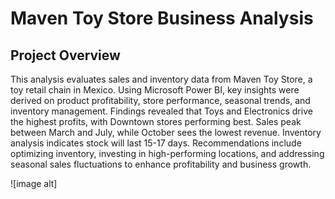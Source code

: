 # Maven Toy Store Business Analysis

## Project Overview
This analysis evaluates sales and inventory data from Maven Toy Store, a toy retail chain in Mexico.
Using Microsoft Power BI, key insights were derived on product profitability, store performance,
seasonal trends, and inventory management. Findings revealed that Toys and Electronics drive the
highest profits, with Downtown stores performing best. Sales peak between March and July, while
October sees the lowest revenue. Inventory analysis indicates stock will last 15-17 days.
Recommendations include optimizing inventory, investing in high-performing locations, and
addressing seasonal sales fluctuations to enhance profitability and business growth.

![image alt]
